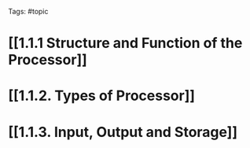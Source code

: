 Tags: #topic
# [[1.1.1 Structure and Function of the Processor]]
# [[1.1.2. Types of Processor]]
# [[1.1.3. Input, Output and Storage]]
